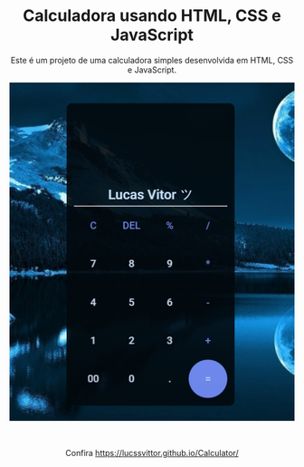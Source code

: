 <div align="center">
  
# Calculadora usando HTML, CSS e JavaScript

Este é um projeto de uma calculadora simples desenvolvida em HTML, CSS e JavaScript.

![Calculadora](/Img/calculadora.png)

<br>

Confira
https://lucssvittor.github.io/Calculator/

<br>

</div>
